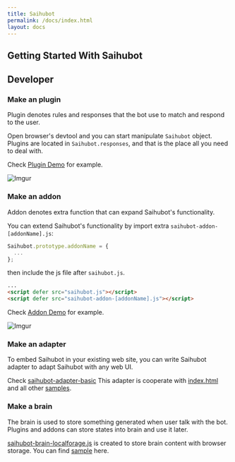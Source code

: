 ```yaml
---
title: Saihubot
permalink: /docs/index.html
layout: docs
---
```


## Getting Started With Saihubot

## Developer

### Make an plugin

Plugin denotes rules and responses that the bot use to match and respond to the user.

Open browser's devtool and you can start manipulate `Saihubot` object.
Plugins are located in `Saihubot.responses`, and that is the place all you need to deal with.

Check [Plugin Demo](https://gasolin.github.io/saihubot/samples/plugin) for example.

![Imgur](http://i.imgur.com/mbhTwf6l.png)

### Make an addon

Addon denotes extra function that can expand Saihubot's functionality.

You can extend Saihubot's functionality by import extra `saihubot-addon-[addonName].js`:

```js
Saihubot.prototype.addonName = {
  ...
};
```

then include the js file after `saihubot.js`.

```html
...
<script defer src="saihubot.js"></script>
<script defer src="saihubot-addon-[addonName].js"></script>
```

Check [Addon Demo](https://gasolin.github.io/saihubot/samples/addon) for example.

![Imgur](http://i.imgur.com/qYCES6Ml.png)

### Make an adapter

To embed Saihubot in your existing web site, you can write Saihubot adapter to adapt Saihubot with any web UI.

Check [saihubot-adapter-basic](https://github.com/gasolin/saihubot/tree/gh-pages/adapters/saihubot-adapter-basic.js)
This adapter is cooperate with [index.html](https://github.com/gasolin/saihubot/tree/gh-pages/index.html) and all other [samples](https://github.com/gasolin/saihubot/tree/gh-pages/samples).

### Make a brain

The brain is used to store something generated when user talk with the bot. Plugins and addons can store states into brain and use it later.

[saihubot-brain-localforage.js](https://github.com/gasolin/saihubot/tree/gh-pages/addons/saihubot-brain-localforage.js) is created to store brain content with browser storage.
You can find [sample](http://gasolin.idv.tw/saihubot/samples/brain.html) here.
